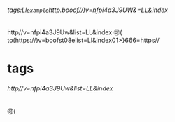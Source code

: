 ###### tags:Ll`example`http.booof//)v=nfpi4a3J9UW&=LL&index
http//v=nfpi4a3J9Uw&list=LL&index
:accept:(
to(https://)v=boofst08elist=Ll&index01>}666=https//
### 
# tags
###### http//v=nfpi4a3J9Uw&list=LL&index
:accept:(
####